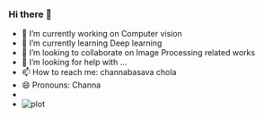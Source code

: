 ### Hi there 👋

- 🔭 I’m currently working on Computer vision
- 🌱 I’m currently learning Deep learning
- 👯 I’m looking to collaborate on Image Processing related works
- 🤔 I’m looking for help with ...
- 📫 How to reach me: channabasava chola
- 😄 Pronouns: Channa 
- 
- ![plot](https://https://github.com/channu7com/ba.jpg)
<!--
- ⚡ Fun fact: ...
-->
